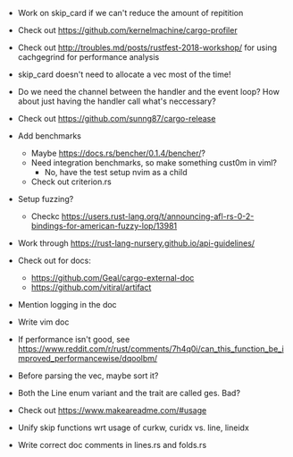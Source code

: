 * Work on skip_card if we can't reduce the amount of repitition 

* Check out https://github.com/kernelmachine/cargo-profiler

* Check out http://troubles.md/posts/rustfest-2018-workshop/ for using cachgegrind for
  performance analysis

* skip_card doesn't need to allocate a vec most of the time!

* Do we need the channel between the handler and the event loop? How about just having the handler call what's neccessary?

* Check out https://github.com/sunng87/cargo-release

* Add benchmarks
  * Maybe https://docs.rs/bencher/0.1.4/bencher/?
  * Need integration benchmarks, so make something cust0m in viml?
    * No, have the test setup nvim as a child
  * Check out criterion.rs

* Setup fuzzing?
  * Checkc https://users.rust-lang.org/t/announcing-afl-rs-0-2-bindings-for-american-fuzzy-lop/13981

* Work through https://rust-lang-nursery.github.io/api-guidelines/

* Check out for docs:
  * https://github.com/Geal/cargo-external-doc
  * https://github.com/vitiral/artifact

* Mention logging in the doc

* Write vim doc

* If performance isn't good, see 
  https://www.reddit.com/r/rust/comments/7h4q0i/can_this_function_be_improved_performancewise/dqoolbm/

* Before parsing the vec, maybe sort it?

* Both the Line enum variant and the trait are called ges. Bad?
* Check out https://www.makeareadme.com/#usage

* Unify skip functions wrt usage of curkw, curidx vs. line, lineidx
* Write correct doc comments in lines.rs and folds.rs
